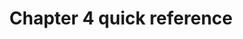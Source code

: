 ---
title: Chapter 4 quick reference
type: quick_ref
content:
    items:
        '@taxonomy.tag': ch4_article
    order:
        by: header.article.number
---